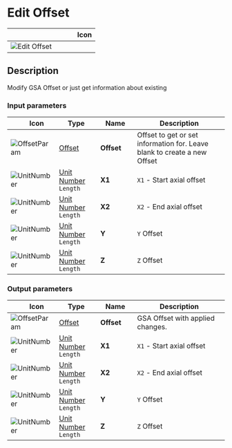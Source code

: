 # Edit Offset
<!--- This file has been auto-generated, do not change it manually! Edit the generator here: https://github.com/arup-group/GSA-Grasshopper/tree/main/DocsGeneration --->

|<img width="150"/> Icon |
| ----------- |
|![Edit Offset](./images/EditOffset.png) |

## Description

Modify GSA Offset or just get information about existing

### Input parameters

|<img width="20"/> Icon |<img width="200"/> Type |<img width="200"/> Name |<img width="1000"/> Description |
| ----------- | ----------- | ----------- | ----------- |
|![OffsetParam](./images/OffsetParam.png) |[Offset](gsagh-offset-parameter.md) |**Offset** |Offset to get or set information for. Leave blank to create a new Offset |
|![UnitNumber](./images/UnitParam.png) |[Unit Number](gsagh-unitnumber-parameter.md)  ` Length ` |**X1** |`X1` - Start axial offset |
|![UnitNumber](./images/UnitParam.png) |[Unit Number](gsagh-unitnumber-parameter.md)  ` Length ` |**X2** |`X2` - End axial offset |
|![UnitNumber](./images/UnitParam.png) |[Unit Number](gsagh-unitnumber-parameter.md)  ` Length ` |**Y** |`Y` Offset |
|![UnitNumber](./images/UnitParam.png) |[Unit Number](gsagh-unitnumber-parameter.md)  ` Length ` |**Z** |`Z` Offset |

### Output parameters

|<img width="20"/> Icon |<img width="200"/> Type |<img width="200"/> Name |<img width="1000"/> Description |
| ----------- | ----------- | ----------- | ----------- |
|![OffsetParam](./images/OffsetParam.png) |[Offset](gsagh-offset-parameter.md) |**Offset** |GSA Offset with applied changes. |
|![UnitNumber](./images/UnitParam.png) |[Unit Number](gsagh-unitnumber-parameter.md)  ` Length ` |**X1** |`X1` - Start axial offset |
|![UnitNumber](./images/UnitParam.png) |[Unit Number](gsagh-unitnumber-parameter.md)  ` Length ` |**X2** |`X2` - End axial offset |
|![UnitNumber](./images/UnitParam.png) |[Unit Number](gsagh-unitnumber-parameter.md)  ` Length ` |**Y** |`Y` Offset |
|![UnitNumber](./images/UnitParam.png) |[Unit Number](gsagh-unitnumber-parameter.md)  ` Length ` |**Z** |`Z` Offset |

